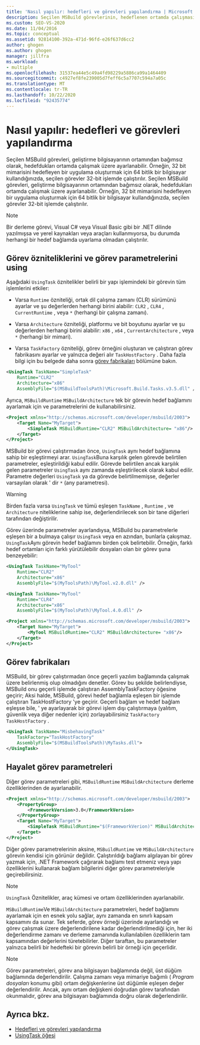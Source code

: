 ```yaml
---
title: 'Nasıl yapılır: hedefleri ve görevleri yapılandırma | Microsoft Docs'
description: Seçilen MSBuild görevlerinin, hedeflenen ortamda çalışması için geliştirme bilgisayarının ortamından bağımsız olarak nasıl ayarlanacağını öğrenin.
ms.custom: SEO-VS-2020
ms.date: 11/04/2016
ms.topic: conceptual
ms.assetid: 92814100-392a-471d-96fd-e26f637d6cc2
author: ghogen
ms.author: ghogen
manager: jillfra
ms.workload:
- multiple
ms.openlocfilehash: 31537ea44e5c49a4fd98229a5886ca99a1464409
ms.sourcegitcommit: c4927ef8fe239005d7feff6c5a7707c594a7a05c
ms.translationtype: MT
ms.contentlocale: tr-TR
ms.lasthandoff: 10/22/2020
ms.locfileid: "92435774"
---
```

# <a name="how-to-configure-targets-and-tasks"></a>Nasıl yapılır: hedefleri ve görevleri yapılandırma

Seçilen MSBuild görevleri, geliştirme bilgisayarının ortamından bağımsız olarak, hedefdukları ortamda çalışmak üzere ayarlanabilir. Örneğin, 32 bit mimarisini hedefleyen bir uygulama oluşturmak için 64 bitlik bir bilgisayar kullandığınızda, seçilen görevler 32-bit işlemde çalıştırılır.
Seçilen MSBuild görevleri, geliştirme bilgisayarının ortamından bağımsız olarak, hedefdukları ortamda çalışmak üzere ayarlanabilir. Örneğin, 32 bit mimarisini hedefleyen bir uygulama oluşturmak için 64 bitlik bir bilgisayar kullandığınızda, seçilen görevler 32-bit işlemde çalıştırılır.

> [!NOTE]
> Bir derleme görevi, Visual C# veya Visual Basic gibi bir .NET dilinde yazılmışsa ve yerel kaynakları veya araçları kullanmıyorsa, bu durumda herhangi bir hedef bağlamda uyarlama olmadan çalıştırılır.

## <a name="usingtask-attributes-and-task-parameters"></a>Görev özniteliklerini ve görev parametrelerini using

Aşağıdaki `UsingTask` öznitelikler belirli bir yapı işlemindeki bir görevin tüm işlemlerini etkiler:

- Varsa `Runtime` özniteliği, ortak dil çalışma zamanı (CLR) sürümünü ayarlar ve şu değerlerden herhangi birini alabilir: `CLR2` , `CLR4` , `CurrentRuntime` , veya `*` (herhangi bir çalışma zamanı).

- Varsa `Architecture` özniteliği, platformu ve bit boyutunu ayarlar ve şu değerlerden herhangi birini alabilir: `x86` , `x64` , `CurrentArchitecture` , veya `*` (herhangi bir mimari).

- Varsa `TaskFactory` özniteliği, görev örneğini oluşturan ve çalıştıran görev fabrikasını ayarlar ve yalnızca değeri alır `TaskHostFactory` . Daha fazla bilgi için bu belgede daha sonra [görev fabrikaları](#task-factories) bölümüne bakın.

```xml
<UsingTask TaskName="SimpleTask"
    Runtime="CLR2"
    Architecture="x86"
    AssemblyFile="$(MSBuildToolsPath)\Microsoft.Build.Tasks.v3.5.dll" />
```

Ayrıca, `MSBuildRuntime` `MSBuildArchitecture` tek bir görevin hedef bağlamını ayarlamak için ve parametrelerini de kullanabilirsiniz.

```xml
<Project xmlns="http://schemas.microsoft.com/developer/msbuild/2003">
    <Target Name="MyTarget">
        <SimpleTask MSBuildRuntime="CLR2" MSBuildArchitecture= "x86"/>
    </Target>
</Project>
```

MSBuild bir görevi çalıştırmadan önce, `UsingTask` aynı hedef bağlamına sahip bir eşleştirmeyi arar. `UsingTask`Buna karşılık gelen görevde belirtilen parametreler, eşleştirildiği kabul edilir. Görevde belirtilen ancak karşılık gelen parametreler `UsingTask` aynı zamanda eşleştirilecek olarak kabul edilir. Parametre değerleri `UsingTask` ya da görevde belirtilmemişse, değerler varsayılan olarak ' dir `*` (any parametresi).

> [!WARNING]
> Birden fazla varsa `UsingTask` ve tümü eşleşen `TaskName` , `Runtime` , ve `Architecture` niteliklerine sahip ise, değerlendirilecek son bir tane diğerleri tarafından değiştirilir.

 Görev üzerinde parametreler ayarlandıysa, MSBuild bu parametrelerle eşleşen bir a bulmaya çalışır `UsingTask` veya en azından, bunlarla çakışmaz. `UsingTask`Aynı görevin hedef bağlamını birden çok belirtebilir. Örneğin, farklı hedef ortamları için farklı yürütülebilir dosyaları olan bir görev şuna benzeyebilir:

```xml
<UsingTask TaskName="MyTool"
    Runtime="CLR2"
    Architecture="x86"
    AssemblyFile="$(MyToolsPath)\MyTool.v2.0.dll" />

<UsingTask TaskName="MyTool"
    Runtime="CLR4"
    Architecture="x86"
    AssemblyFile="$(MyToolsPath)\MyTool.4.0.dll" />

<Project xmlns="http://schemas.microsoft.com/developer/msbuild/2003">
    <Target Name="MyTarget">
        <MyTool MSBuildRuntime="CLR2" MSBuildArchitecture= "x86"/>
    </Target>
</Project>

```

## <a name="task-factories"></a>Görev fabrikaları

MSBuild, bir görev çalıştırmadan önce geçerli yazılım bağlamında çalışmak üzere belirlenmiş olup olmadığını denetler. Görev bu şekilde belirlendiyse, MSBuild onu geçerli işlemde çalıştıran AssemblyTaskFactory öğesine geçirir; Aksi halde, MSBuild, görevi hedef bağlamla eşleşen bir işlemde çalıştıran TaskHostFactory 'ye geçirir. Geçerli bağlam ve hedef bağlam eşleşse bile, ' ye ayarlayarak bir görevi işlem dışı çalıştırmaya (yalıtım, güvenlik veya diğer nedenler için) zorlayabilirsiniz `TaskFactory` `TaskHostFactory` .

```xml
<UsingTask TaskName="MisbehavingTask"
    TaskFactory="TaskHostFactory"
    AssemblyFile="$(MSBuildToolsPath)\MyTasks.dll">
</UsingTask>
```

## <a name="phantom-task-parameters"></a>Hayalet görev parametreleri

Diğer görev parametreleri gibi, `MSBuildRuntime` `MSBuildArchitecture` derleme özelliklerinden de ayarlanabilir.

```xml
<Project xmlns="http://schemas.microsoft.com/developer/msbuild/2003">
    <PropertyGroup>
        <FrameworkVersion>3.0</FrameworkVersion>
    </PropertyGroup>
    <Target Name="MyTarget">
        <SimpleTask MSBuildRuntime="$(FrameworkVerion)" MSBuildArchitecture= "x86"/>
    </Target>
</Project>
```

Diğer görev parametrelerinin aksine, `MSBuildRuntime` ve `MSBuildArchitecture` görevin kendisi için görünür değildir. Çalıştırıldığı bağlamı algılayan bir görev yazmak için, .NET Framework çağırarak bağlamı test etmeniz veya yapı özelliklerini kullanarak bağlam bilgilerini diğer görev parametreleriyle geçirebilirsiniz.

> [!NOTE]
> `UsingTask` Öznitelikler, araç kümesi ve ortam özelliklerinden ayarlanabilir.

`MSBuildRuntime`Ve `MSBuildArchitecture` parametreleri, hedef bağlamını ayarlamak için en esnek yolu sağlar, aynı zamanda en sınırlı kapsam kapsamını da sunar. Tek seferde, görev örneği üzerinde ayarlandığı ve görev çalışmak üzere değerlendirilene kadar değerlendirilmediği için, her iki değerlendirme zamanı ve derleme zamanında kullanılabilen özelliklerin tam kapsamından değerlerini türetebilirler. Diğer taraftan, bu parametreler yalnızca belirli bir hedefteki bir görevin belirli bir örneği için geçerlidir.

> [!NOTE]
> Görev parametreleri, görev ana bilgisayarı bağlamında değil, üst düğüm bağlamında değerlendirilir. Çalışma zamanı veya mimariye bağımlı ( *Program dosyaları* konumu gibi) ortam değişkenlerine üst düğümle eşleşen değer değerlendirilir. Ancak, aynı ortam değişkeni doğrudan görev tarafından okunmalıdır, görev ana bilgisayarı bağlamında doğru olarak değerlendirilir.

## <a name="see-also"></a>Ayrıca bkz.

- [Hedefleri ve görevleri yapılandırma](../msbuild/configuring-targets-and-tasks.md)
- [UsingTask öğesi](../msbuild/usingtask-element-msbuild.md)
